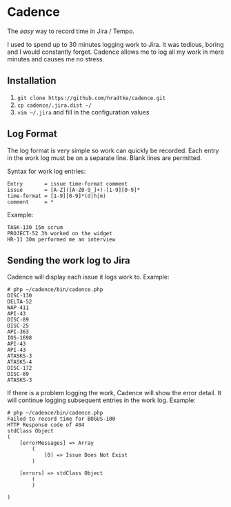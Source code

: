 # Cadence #
The _easy_ way to record time in Jira / Tempo.

I used to spend up to 30 minutes logging work to Jira. It was tedious, boring and I would constantly forget. Cadence allows me to log all my work in mere minutes and causes me no stress.

## Installation ##
1. ```git clone https://github.com/hradtke/cadence.git```
1. ```cp cadence/.jira.dist ~/```
1. ```vim ~/.jira``` and fill in the configuration values

## Log Format ##
The log format is very simple so work can quickly be recorded. Each entry in the work log must be on a separate line. Blank lines are permitted.

Syntax for work log entries:

    Entry       = issue time-format comment
    issue       = [A-Z]([A-Z0-9_]+)-[1-9][0-9]*
    time-format = [1-9][0-9]*(d|h|m)
    comment     = *

Example:

    TASK-130 15m scrum
    PROJECT-52 3h worked on the widget
    HR-11 30m performed me an interview

## Sending the work log to Jira ##
Cadence will display each issue it logs work to. Example:

    # php ~/cadence/bin/cadence.php
    DISC-130
    DELTA-52
    WAP-411
    API-43
    DISC-89
    DISC-25
    API-363
    IOS-1698
    API-43
    API-43
    ATASKS-3
    ATASKS-4
    DISC-172
    DISC-89
    ATASKS-3

If there is a problem logging the work, Cadence will show the error detail. It will continue logging subsequent entries in the work log. Example:

    # php ~/cadence/bin/cadence.php
    Failed to record time for BOGUS-100
    HTTP Response code of 404
    stdClass Object
    (
        [errorMessages] => Array
            (
                [0] => Issue Does Not Exist
            )

        [errors] => stdClass Object
            (
            )
    
    )


